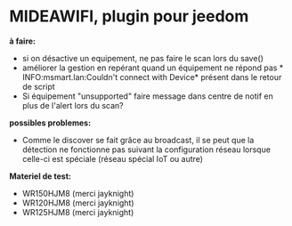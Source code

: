 # MIDEAWIFI, plugin pour jeedom

**à faire:**

- si on désactive un equipement, ne pas faire le scan lors du save()
- améliorer la gestion en repérant quand un équipement ne répond pas * INFO:msmart.lan:Couldn't connect with Device* présent dans le retour de script
- Si équipement "unsupported" faire message dans centre de notif en plus de l'alert lors du scan?

**possibles problemes:**
- Comme le discover se fait grâce au broadcast, il se peut que la détection ne fonctionne pas suivant la configuration réseau lorsque celle-ci est spéciale (réseau spécial IoT ou autre)  

**Materiel de test:** 
- WR150HJM8 (merci jayknight)  
- WR120HJM8 (merci jayknight) 
- WR125HJM8 (merci jayknight)
